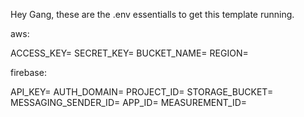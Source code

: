 Hey Gang, these are the .env essentialls to get this template running.

aws:

ACCESS_KEY=
SECRET_KEY=
BUCKET_NAME=
REGION=

firebase:

API_KEY=
AUTH_DOMAIN=
PROJECT_ID=
STORAGE_BUCKET=
MESSAGING_SENDER_ID=
APP_ID=
MEASUREMENT_ID=
